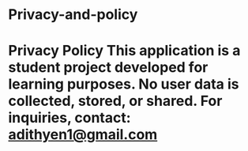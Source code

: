 # Privacy-and-policy
# Privacy Policy This application is a student project developed for learning purposes. No user data is collected, stored, or shared.  For inquiries, contact: adithyen1@gmail.com


